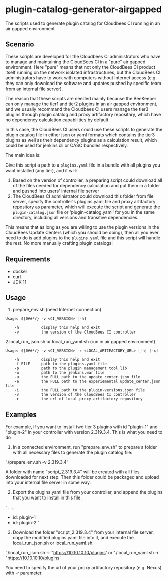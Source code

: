 # plugin-catalog-generator-airgapped
The scripts used to generate plugin catalog for Cloudbees CI running in an air gapped environment 

## Scenario

These scripts are developed for the Cloudbees CI administrators who have to manage and maintaining the CloudBees CI in a "pure" air gapped environment. Here "pure" means that not only the CloudBees CI product itself running on the network isolated infrastructures, but the CloudBees CI administrators have to work with computers without Internet access (e.g. they can only download the software and updates pushed by specific team from an internal file server). 

The reason that these scripts are needed mainly because the BeeKeeper can only manage the tier1 and tier2 plugins in an air gapped environment, and we usually recommand the Cloudbees CI users manage the tier3 plugins through plugin catalog and proxy artifactory repositary, which have no dependency calculation capabilities by default.  

In this case, the CloudBees CI users could use these scripts to generate the plugin catalog file in either json or yaml formats which contains the tier3 plugins as well as their dependency plugins as a calculation result, which could be used for jenkins cli or CASC bundles respectively.

The main idea is: 

Give this script a path to a `plugins.yaml` file in a bundle with all plugins you want installed (any tier), and it will:

1. Based on the version of controller, a preparing script could download all of the files needed for dependency calculation and put them in a folder and pushed into users' internal file server
2. The CloudBees CI administrator could download this folder from file server, specify the controller's plugins.yaml file and proxy artifactory repository as parameter, which will execute the script and generate the `plugin-catalog.json` file or 'plugin-catalog.yaml' for you in the same directory, including all versions and transitive dependencies.

This means that as long as you are willing to use the plugin versions in the CloudBees Update Centers (which you should be doing), then all you ever need to do is add plugins to the `plugins.yaml` file and this script will handle the rest. No more manually crafting plugin catalogs!

## Requirements

* docker
* curl
* JDK 11

## Usage

1. prepare_env.sh (need Internet connection)

```
Usage: ${0##*/} -v <CI_VERSION> [-h]

    -h          display this help and exit
    -v          the version of the CloudBees CI controller
```

2.local_run_json.sh or local_run_yaml.sh (run in air gapped environment)

```
Usage: ${0##*/} -v <CI_VERSION> -r <LOCAL_ARTIFACTORY_URL> [-h] [-x]
    
    -h          display this help and exit
    -f FILE     path to the plugins.yaml file 
    -p          path to the plugin management tool lib
    -w          path to the jenkins.war file
    -u          the FULL path to the update_center.json file
    -e          the FULL path to the experiemental update_center.json file
    -i          the FULL path to the plugin-versions.json file
    -v          the version of the CloudBees CI controller
    -r          the url of local proxy artifactory repository
```

## Examples

For example, if you want to install two tier 3 plugins with id "plugin-1" and "plugin-2" in your controller with version 2.319.3.4. This is what you need to do

1. In a connected environment, run "prepare_env.sh" to prepare a folder with all necessary files to generate the plugin catalog file:

'./prepare_env.sh -v 2.319.3.4' 

A folder with name "script_2.319.3.4" will be created with all files downloaded for next step. Then this folder could be packaged and upload into your internal file server in some way.

2. Export the plugins.yaml file from your controller, and append the plugins that you want to install in this file:

' ......
- id: plugin-1
- id: plugin-2
'

3. Download the folder "script_2.319.3.4" from your internal file server, copy the modified plugins.yaml file into it, and execute the local_run_json.sh or local_run_yaml.sh: 

'./local_run_json.sh -r "https://10.10.10.10/plugins'
or 
'./local_run_yaml.sh -r "https://10.10.10.10/plugins'

You need to specify the url of your proxy artifactory repository (e.g. Nexus) with -r parameter. 
